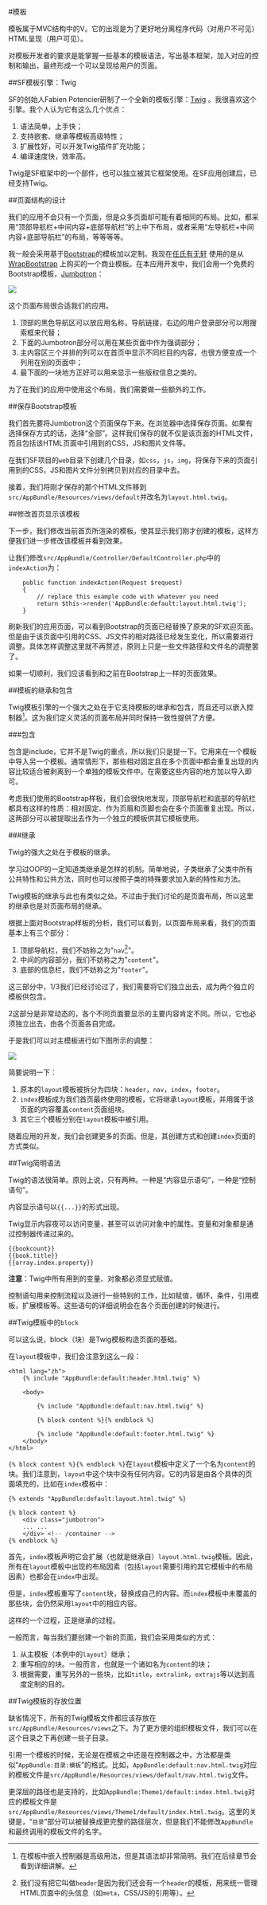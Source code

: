 #模板

模板属于MVC结构中的V。它的出现是为了更好地分离程序代码（对用户不可见）HTML呈现（用户可见）。

对模板开发者的要求是能掌握一些基本的模板语法，写出基本框架，加入对应的控制和输出，最终形成一个可以呈现给用户的页面。

##SF模板引擎：Twig

SF的创始人Fabien Potencier研制了一个全新的模板引擎：[Twig](http://twig.sensiolabs.org/) 。我很喜欢这个引擎。我个人认为它有这么几个优点：

1. 语法简单，上手快；
2. 支持嵌套、继承等模板高级特性；
3. 扩展性好，可以开发Twig插件扩充功能；
4. 编译速度快，效率高。

Twig是SF框架中的一个部件，也可以独立被其它框架使用。在SF应用创建后，已经支持Twig。

##页面结构的设计

我们的应用不会只有一个页面，但是众多页面却可能有着相同的布局。比如，都采用“顶部导航栏+中间内容+底部导航栏”的上中下布局，或者采用“左导航栏+中间内容+底部导航栏”的布局，等等等等。

我一般会采用基于[Bootstrap](http://getbootstrap.com/)的模板加以定制。我现在[任氏有无轩]( https://rsywx.net)  使用的是从[WrapBootstrap](https://wrapbootstrap.com/) 上购买的一个商业模板。在本应用开发中，我们会用一个免费的Bootstrap模板，[Jumbotron](http://getbootstrap.com/examples/jumbotron/)：

![](img/5.7-1.png) 

这个页面布局很合适我们的应用。

1. 顶部的黑色导航区可以放应用名称，导航链接，右边的用户登录部分可以用搜索框来代替；
2. 下面的Jumbotron部分可以用在某些页面中作为强调部分；
3. 主内容区三个并排的列可以在首页中显示不同栏目的内容，也很方便变成一个列用在别的页面中；
4. 最下面的一块地方正好可以用来显示一些版权信息之类的。

为了在我们的应用中使用这个布局，我们需要做一些额外的工作。

##保存Bootstrap模板

我们首先要将Jumbotron这个页面保存下来。在浏览器中选择保存页面。如果有选择保存方式的话，选择“全部”。这样我们保存的就不仅是该页面的HTML文件，而且包括该HTML页面中引用到的CSS，JS和图片文件等。

在我们SF项目的`web`目录下创建几个目录，如`css`，`js`，`img`，将保存下来的页面引用到的CSS，JS和图片文件分别拷贝到对应的目录中去。

接着，我们将刚才保存的那个HTML文件移到`src/AppBundle/Resources/views/default`并改名为`layout.html.twig`。

##修改首页显示该模板

下一步，我们修改当前首页所渲染的模板，使其显示我们刚才创建的模板，这样方便我们进一步修改该模板并看到效果。

让我们修改`src/AppBundle/Controller/DefaultController.php`中的`indexAction`为：

```
    public function indexAction(Request $request)
    {
        // replace this example code with whatever you need
        return $this->render('AppBundle:default:layout.html.twig');
    }
```
刷新我们的应用页面，可以看到Bootstrap的页面已经替换了原来的SF欢迎页面。但是由于该页面中引用的CSS、JS文件的相对路径已经发生变化，所以需要进行调整。具体怎样调整这里就不再赘述，原则上只是一些文件路径和文件名的调整罢了。

如果一切顺利，我们应该看到和之前在Bootstrap上一样的页面效果。

##模板的继承和包含

Twig模板引擎的一个强大之处在于它支持模板的继承和包含，而且还可以嵌入控制器[^1]。这为我们定义灵活的页面布局并同时保持一致性提供了方便。

###包含

包含是include，它并不是Twig的重点，所以我们只是提一下。它用来在一个模板中导入另一个模板。通常情形下，那些相对固定且在多个页面中都会重复出现的内容比较适合被剥离到一个单独的模板文件中。在需要这些内容的地方加以导入即可。

考虑我们使用的Bootstrap样板，我们会很快地发现，顶部导航栏和底部的导航栏都具有这样的性质：相对固定、作为页眉和页脚也会在多个页面重复出现。所以，这两部分可以被提取出去作为一个独立的模板供其它模板使用。

###继承

Twig的强大之处在于模板的继承。

学习过OOP的一定知道类继承是怎样的机制。简单地说，子类继承了父类中所有公共特性和公共方法，同时也可以按照子类的特殊要求加入新的特性和方法。

Twig模板的继承与此也有类似之处。不过由于我们讨论的是页面布局，所以这里的继承也是对页面布局的继承。

根据上面对Bootstrap样板的分析，我们可以看到，以页面布局来看，我们的页面基本上有三个部分：

1. 顶部导航栏，我们不妨称之为"`nav`[^2]"。
2. 中间的内容部分，我们不妨称之为"`content`"。
3. 底部的信息栏，我们不妨称之为"`footer`"。

这三部分中，1/3我们已经讨论过了，我们需要将它们独立出去，成为两个独立的模板供包含。

2这部分是非常动态的，各个不同页面要显示的主要内容肯定不同。所以，它也必须独立出去，由各个页面各自完成。

于是我们可以对主模板进行如下图所示的调整：

![](img/5.7-2.png)

简要说明一下：

1. 原本的`layout`模板被拆分为四块：`header`，`nav`，`index`，`footer`。
2. `index`模板成为我们首页最终使用的模板，它将继承`layout`模板，并用属于该页面的内容覆盖`content`页面组块。
3. 其它三个模板分别在`layout`模板中被引用。

随着应用的开发，我们会创建更多的页面。但是，其创建方式和创建`index`页面的方式类似。

##Twig简明语法

Twig的语法很简单。原则上说，只有两种。一种是“内容显示语句”，一种是“控制语句”。

内容显示语句以`{{...}}`的形式出现。

Twig显示内容夜可以访问变量，甚至可以访问对象中的属性。变量和对象都是通过控制器传递过来的。

```
{{bookcount}}
{{book.title}}
{{array.index.property}}
```

**注意**：Twig中所有用到的变量、对象都必须显式赋值。

控制语句用来控制流程以及进行一些特别的工作，比如赋值，循环，条件，引用模板，扩展模板等。这些语句的详细说明会在各个页面创建的时候进行。

##Twig模板中的`block`

可以这么说，block（块）是Twig模板构造页面的基础。

在`layout`模板中，我们会注意到这么一段：

```
<html lang="zh">
    {% include "AppBundle:default:header.html.twig" %}

    <body>

        {% include "AppBundle:default:nav.html.twig" %}

        {% block content %}{% endblock %}

        {% include "AppBundle:default:footer.html.twig" %}
    </body>
</html>

```

`{% block content %}{% endblock %}`在`layout`模板中定义了一个名为`content`的块。我们注意到，`layout`中这个块中没有任何内容。它的内容是由各个具体的页面填充的，比如在`index`模板中：

```
{% extends "AppBundle:default:layout.html.twig" %}

{% block content %}
    <div class="jumbotron">
    ... ...        
    </div> <!-- /container -->
{% endblock %}
```
首先，`index`模板声明它会扩展（也就是继承自）`layout.html.twig`模板。因此，所有在`layout`模板中出现的布局因素（包括`layout`需要引用的其它模板中的布局因素）也都会在`index`中出现。

但是，`index`模板重写了`content`块，替换成自己的内容。而`index`模板中未覆盖的那些块，会仍然采用`layout`中的相应内容。

这样的一个过程，正是继承的过程。

一般而言，每当我们要创建一个新的页面，我们会采用类似的方式：

1. 从主模板（本例中的`layout`）继承；
2. 重写相应的块。一般而言，也就是一个诸如名为`content`的块； 
3. 根据需要，重写另外的一些块，比如`title`，`extralink`，`extrajs`等以达到高度定制的目的。

##Twig模板的存放位置

缺省情况下，所有的Twig模板文件都应该存放在`src/AppBundle/Resources/views`之下。为了更方便的组织模板文件，我们可以在这个目录之下再创建一些子目录。

引用一个模板的时候，无论是在模板之中还是在控制器之中，方法都是类似“`AppBundle:目录:模板`”的格式。比如，`AppBundle:default:nav.html.twig`对应的模板文件是`src/AppBundle/Resources/views/default/nav.html.twig`文件。

更深层的路径也是支持的，比如`AppBundle:Theme1/default:index.html.twig`对应的模板文件是`src/AppBundle/Resources/views/Theme1/default/index.html.twig`。这里的关键是，“`目录`”部分可以被替换成更完整的路径层次，但是我们不能修改`AppBundle`和最终调用的模板文件的名字。

[^1]: 在模板中嵌入控制器是高级用法，但是其语法却非常简明。我们在后续章节会看到详细讲解。

[^2]: 我们没有把它叫做`header`是因为我们还会有一个`header`的模板，用来统一管理HTML页面中的头信息（如`meta`，CSS/JS的引用等）。